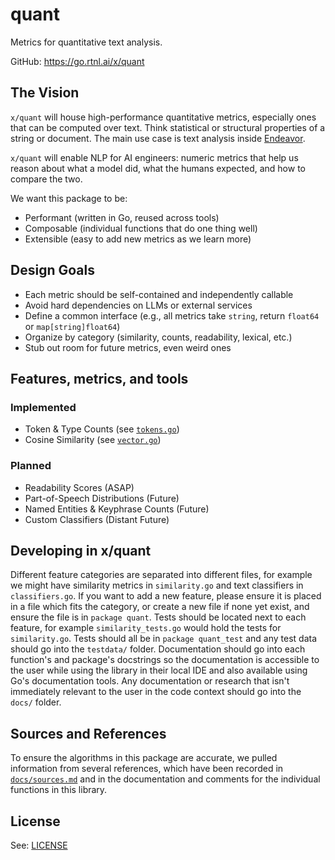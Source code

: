 # quant

Metrics for quantitative text analysis.

GitHub: <https://go.rtnl.ai/x/quant>

## The Vision

`x/quant` will house high-performance quantitative metrics, especially ones that can be computed over text.
Think statistical or structural properties of a string or document.
The main use case is text analysis inside [Endeavor](https://github.com/rotationalio/endeavor).

`x/quant` will enable NLP for AI engineers: numeric metrics that help us reason about what a model did, what the humans expected, and how to compare the two.

We want this package to be:

* Performant (written in Go, reused across tools)
* Composable (individual functions that do one thing well)
* Extensible (easy to add new metrics as we learn more)

## Design Goals

* Each metric should be self-contained and independently callable
* Avoid hard dependencies on LLMs or external services
* Define a common interface (e.g., all metrics take `string`, return `float64` or `map[string]float64`)
* Organize by category (similarity, counts, readability, lexical, etc.)
* Stub out room for future metrics, even weird ones

## Features, metrics, and tools

### Implemented

* Token & Type Counts (see [`tokens.go`](./tokens.go))
* Cosine Similarity (see [`vector.go`](./vector.go))

### Planned

* Readability Scores (ASAP)
* Part-of-Speech Distributions (Future)
* Named Entities & Keyphrase Counts (Future)
* Custom Classifiers (Distant Future)

## Developing in x/quant

Different feature categories are separated into different files, for example we might have similarity metrics in `similarity.go` and text classifiers in `classifiers.go`.
If you want to add a new feature, please ensure it is placed in a file which fits the category, or create a new file if none yet exist, and ensure the file is in `package quant`.
Tests should be located next to each feature, for example `similarity_tests.go` would hold the tests for `similarity.go`.
Tests should all be in `package quant_test` and any test data should go into the `testdata/` folder.
Documentation should go into each function's and package's docstrings so the documentation is accessible to the user while using the library in their local IDE and also available using Go's documentation tools.
Any documentation or research that isn't immediately relevant to the user in the code context should go into the `docs/` folder.

## Sources and References

To ensure the algorithms in this package are accurate, we pulled information from several references, which have been recorded in [`docs/sources.md`](./docs/sources.md) and in the documentation and comments for the individual functions in this library.

## License

See: [LICENSE](../LICENSE)
